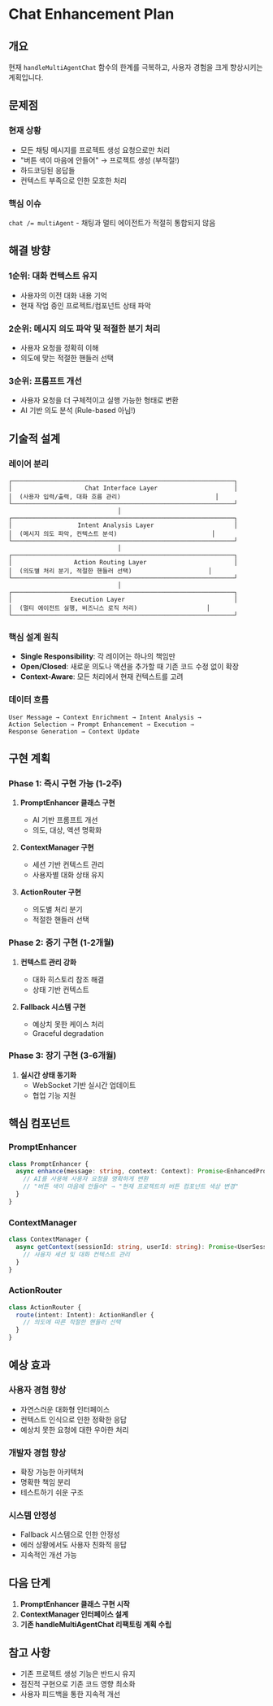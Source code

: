 # Chat Enhancement Plan

## 개요

현재 `handleMultiAgentChat` 함수의 한계를 극복하고, 사용자 경험을 크게 향상시키는 계획입니다.

## 문제점

### 현재 상황

- 모든 채팅 메시지를 프로젝트 생성 요청으로만 처리
- "버튼 색이 마음에 안들어" → 프로젝트 생성 (부적절!)
- 하드코딩된 응답들
- 컨텍스트 부족으로 인한 모호한 처리

### 핵심 이슈

`chat /= multiAgent` - 채팅과 멀티 에이전트가 적절히 통합되지 않음

## 해결 방향

### 1순위: 대화 컨텍스트 유지

- 사용자의 이전 대화 내용 기억
- 현재 작업 중인 프로젝트/컴포넌트 상태 파악

### 2순위: 메시지 의도 파악 및 적절한 분기 처리

- 사용자 요청을 정확히 이해
- 의도에 맞는 적절한 핸들러 선택

### 3순위: 프롬프트 개선

- 사용자 요청을 더 구체적이고 실행 가능한 형태로 변환
- AI 기반 의도 분석 (Rule-based 아님!)

## 기술적 설계

### 레이어 분리

```
┌─────────────────────────────────────────────────────────────┐
│                    Chat Interface Layer                     │
│  (사용자 입력/출력, 대화 흐름 관리)                          │
└─────────────────────────────────────────────────────────────┘
                              │
┌─────────────────────────────────────────────────────────────┐
│                  Intent Analysis Layer                      │
│  (메시지 의도 파악, 컨텍스트 분석)                          │
└─────────────────────────────────────────────────────────────┘
                              │
┌─────────────────────────────────────────────────────────────┐
│                 Action Routing Layer                        │
│  (의도별 처리 분기, 적절한 핸들러 선택)                     │
└─────────────────────────────────────────────────────────────┘
                              │
┌─────────────────────────────────────────────────────────────┐
│                Execution Layer                              │
│  (멀티 에이전트 실행, 비즈니스 로직 처리)                   │
└─────────────────────────────────────────────────────────────┘
```

### 핵심 설계 원칙

- **Single Responsibility**: 각 레이어는 하나의 책임만
- **Open/Closed**: 새로운 의도나 액션을 추가할 때 기존 코드 수정 없이 확장
- **Context-Aware**: 모든 처리에서 현재 컨텍스트를 고려

### 데이터 흐름

```
User Message → Context Enrichment → Intent Analysis →
Action Selection → Prompt Enhancement → Execution →
Response Generation → Context Update
```

## 구현 계획

### Phase 1: 즉시 구현 가능 (1-2주)

1. **PromptEnhancer 클래스 구현**
   - AI 기반 프롬프트 개선
   - 의도, 대상, 액션 명확화

2. **ContextManager 구현**
   - 세션 기반 컨텍스트 관리
   - 사용자별 대화 상태 유지

3. **ActionRouter 구현**
   - 의도별 처리 분기
   - 적절한 핸들러 선택

### Phase 2: 중기 구현 (1-2개월)

1. **컨텍스트 관리 강화**
   - 대화 히스토리 참조 해결
   - 상태 기반 컨텍스트

2. **Fallback 시스템 구현**
   - 예상치 못한 케이스 처리
   - Graceful degradation

### Phase 3: 장기 구현 (3-6개월)

1. **실시간 상태 동기화**
   - WebSocket 기반 실시간 업데이트
   - 협업 기능 지원

## 핵심 컴포넌트

### PromptEnhancer

```typescript
class PromptEnhancer {
  async enhance(message: string, context: Context): Promise<EnhancedPrompt> {
    // AI를 사용해 사용자 요청을 명확하게 변환
    // "버튼 색이 마음에 안들어" → "현재 프로젝트의 버튼 컴포넌트 색상 변경"
  }
}
```

### ContextManager

```typescript
class ContextManager {
  async getContext(sessionId: string, userId: string): Promise<UserSession> {
    // 사용자 세션 및 대화 컨텍스트 관리
  }
}
```

### ActionRouter

```typescript
class ActionRouter {
  route(intent: Intent): ActionHandler {
    // 의도에 따른 적절한 핸들러 선택
  }
}
```

## 예상 효과

### 사용자 경험 향상

- 자연스러운 대화형 인터페이스
- 컨텍스트 인식으로 인한 정확한 응답
- 예상치 못한 요청에 대한 우아한 처리

### 개발자 경험 향상

- 확장 가능한 아키텍처
- 명확한 책임 분리
- 테스트하기 쉬운 구조

### 시스템 안정성

- Fallback 시스템으로 인한 안정성
- 에러 상황에서도 사용자 친화적 응답
- 지속적인 개선 가능

## 다음 단계

1. **PromptEnhancer 클래스 구현 시작**
2. **ContextManager 인터페이스 설계**
3. **기존 handleMultiAgentChat 리팩토링 계획 수립**

## 참고 사항

- 기존 프로젝트 생성 기능은 반드시 유지
- 점진적 구현으로 기존 코드 영향 최소화
- 사용자 피드백을 통한 지속적 개선
